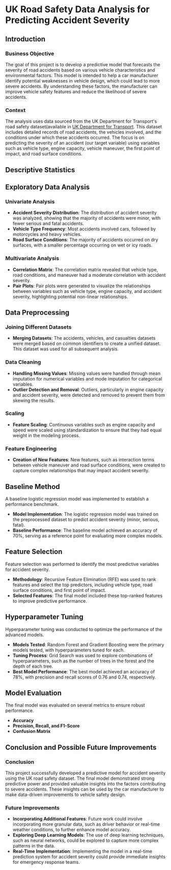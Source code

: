 # UK Road Safety Data Analysis for Predicting Accident Severity

## Introduction

### Business Objective

The goal of this project is to develop a predictive model that forecasts the severity of road accidents based on various vehicle characteristics and environmental factors. This model is intended to help a car manufacturer identify potential weaknesses in vehicle design, which could lead to more severe accidents. By understanding these factors, the manufacturer can improve vehicle safety features and reduce the likelihood of severe accidents.

### Context

The analysis uses data sourced from the UK Department for Transport's road safety dataset(available in [UK Department for Transport](https://data.gov.uk/dataset/cb7ae6f0-4be6-4935-9277-47e5ce24a11f/road-safety-data). This dataset includes detailed records of road accidents, the vehicles involved, and the conditions under which these accidents occurred. The focus is on predicting the severity of an accident (our target variable) using variables such as vehicle type, engine capacity, vehicle maneuver, the first point of impact, and road surface conditions.

## Descriptive Statistics

## Exploratory Data Analysis

### Univariate Analysis

- **Accident Severity Distribution**: The distribution of accident severity was analyzed, showing that the majority of accidents were minor, with fewer serious and fatal accidents.
- **Vehicle Type Frequency**: Most accidents involved cars, followed by motorcycles and heavy vehicles.
- **Road Surface Conditions**: The majority of accidents occurred on dry surfaces, with a smaller percentage occurring on wet or icy roads.

### Multivariate Analysis

- **Correlation Matrix**: The correlation matrix revealed that vehicle type, road conditions, and maneuver had a moderate correlation with accident severity.
- **Pair Plots**: Pair plots were generated to visualize the relationships between variables such as vehicle type, engine capacity, and accident severity, highlighting potential non-linear relationships.

## Data Preprocessing

### Joining Different Datasets

- **Merging Datasets**: The accidents, vehicles, and casualties datasets were merged based on common identifiers to create a unified dataset. This dataset was used for all subsequent analysis.

### Data Cleaning

- **Handling Missing Values**: Missing values were handled through mean imputation for numerical variables and mode imputation for categorical variables.
- **Outlier Detection and Removal**: Outliers, particularly in engine capacity and accident severity, were detected and removed to prevent them from skewing the results.

### Scaling

- **Feature Scaling**: Continuous variables such as engine capacity and speed were scaled using standardization to ensure that they had equal weight in the modeling process.

### Feature Engineering

- **Creation of New Features**: New features, such as interaction terms between vehicle maneuver and road surface conditions, were created to capture complex relationships that may impact accident severity.

## Baseline Method

A baseline logistic regression model was implemented to establish a performance benchmark.

- **Model Implementation**: The logistic regression model was trained on the preprocessed dataset to predict accident severity (minor, serious, fatal).
- **Baseline Performance**: The baseline model achieved an accuracy of 70%, serving as a reference point for evaluating more complex models.

## Feature Selection

Feature selection was performed to identify the most predictive variables for accident severity.

- **Methodology**: Recursive Feature Elimination (RFE) was used to rank features and select the top predictors, including vehicle type, road surface conditions, and first point of impact.
- **Selected Features**: The final model included these top-ranked features to improve predictive performance.

## Hyperparameter Tuning

Hyperparameter tuning was conducted to optimize the performance of the advanced models.

- **Models Tested**: Random Forest and Gradient Boosting were the primary models tested, with hyperparameters tuned for each.
- **Tuning Process**: Grid Search was used to explore combinations of hyperparameters, such as the number of trees in the forest and the depth of each tree.
- **Best Model Performance**: The best model achieved an accuracy of 78%, with precision and recall scores of 0.76 and 0.74, respectively.

## Model Evaluation

The final model was evaluated on several metrics to ensure robust performance.

- **Accuracy**
- **Precision, Recall, and F1-Score**
- **Confusion Matrix**

## Conclusion and Possible Future Improvements

### Conclusion

This project successfully developed a predictive model for accident severity using the UK road safety dataset. The final model demonstrated strong predictive power and provided valuable insights into the factors contributing to severe accidents. These insights can be used by the car manufacturer to make data-driven improvements to vehicle safety design.

### Future Improvements

- **Incorporating Additional Features**: Future work could involve incorporating more granular data, such as driver behavior or real-time weather conditions, to further enhance model accuracy.
- **Exploring Deep Learning Models**: The use of deep learning techniques, such as neural networks, could be explored to capture more complex patterns in the data.
- **Real-Time Implementation**: Implementing the model in a real-time prediction system for accident severity could provide immediate insights for emergency response teams.
